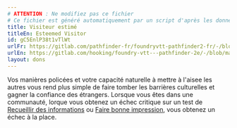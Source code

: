 ```yaml
---
# ATTENTION : Ne modifiez pas ce fichier
# Ce fichier est généré automatiquement par un script d'après les données du module Foundry VTT officiel et de sa traduction
title: Visiteur estimé
titleEn: Esteemed Visitor
id: gC5EnlP38t1vTlWt
urlFr: https://gitlab.com/pathfinder-fr/foundryvtt-pathfinder2-fr/-/blob/master/data/feats/gC5EnlP38t1vTlWt.htm
urlEn: https://gitlab.com/hooking/foundry-vtt---pathfinder-2e/-/blob/master/packs/data/feats.db/esteemed-visitor.json
layout: dons
---
```

Vos manières policées et votre capacité naturelle à mettre à l'aisee les autres vous rend plus simple de faire tomber les barrières culturelles et gagner la confiance des étrangers. Lorsque vous êtes dans une communauté, lorque vous obtenez un échec critique sur un test de [Recueillir des informations](../actions/recueillir-des-informations.md) ou [Faire bonne impression](../actions/faire-bonne-impression.md), vous obtenez un échec à la place.
